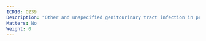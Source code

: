 ```yaml
---
ICD10: O239
Description: "Other and unspecified genitourinary tract infection in pregnancy"
Matters: No
Weight: 0
---
```


